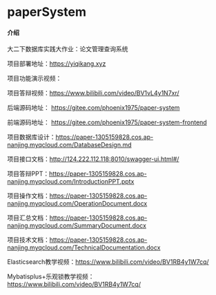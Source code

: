 # paperSystem

#### 介绍
大二下数据库实践大作业：论文管理查询系统

项目部署地址：https://yiqikang.xyz

项目功能演示视频：

项目答辩视频：https://www.bilibili.com/video/BV1vL4y1N7xr/

后端源码地址： https://gitee.com/phoenix1975/paper-system

前端源码地址： https://gitee.com/phoenix1975/paper-system-frontend

项目数据库设计：https://paper-1305159828.cos.ap-nanjing.myqcloud.com/DatabaseDesign.md

项目接口文档：http://124.222.112.118:8010/swagger-ui.html#/

项目答辩PPT：https://paper-1305159828.cos.ap-nanjing.myqcloud.com/IntroductionPPT.pptx

项目操作文档：https://paper-1305159828.cos.ap-nanjing.myqcloud.com/OperationDocument.docx

项目汇总文档：https://paper-1305159828.cos.ap-nanjing.myqcloud.com/SummaryDocument.docx

项目技术文档：https://paper-1305159828.cos.ap-nanjing.myqcloud.com/TechnicalDocumentation.docx

Elasticsearch教学视频：https://www.bilibili.com/video/BV1RB4y1W7cq/

Mybatisplus+乐观锁教学视频：https://www.bilibili.com/video/BV1RB4y1W7cq/